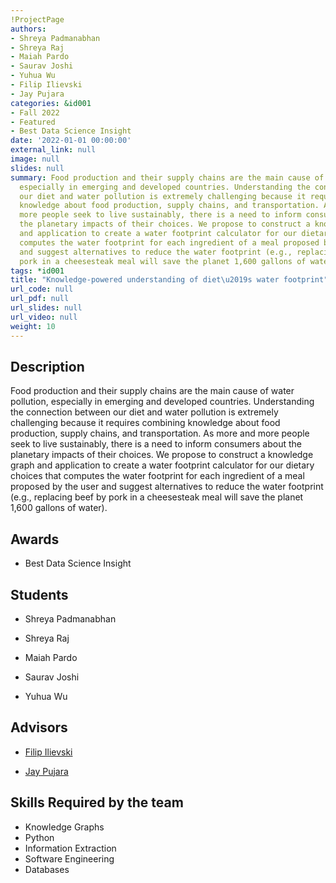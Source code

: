 ```yaml
---
!ProjectPage
authors:
- Shreya Padmanabhan
- Shreya Raj
- Maiah Pardo
- Saurav Joshi
- Yuhua Wu
- Filip Ilievski
- Jay Pujara
categories: &id001
- Fall 2022
- Featured
- Best Data Science Insight
date: '2022-01-01 00:00:00'
external_link: null
image: null
slides: null
summary: Food production and their supply chains are the main cause of water pollution,
  especially in emerging and developed countries. Understanding the connection between
  our diet and water pollution is extremely challenging because it requires combining
  knowledge about food production, supply chains, and transportation. As more and
  more people seek to live sustainably, there is a need to inform consumers about
  the planetary impacts of their choices. We propose to construct a knowledge graph
  and application to create a water footprint calculator for our dietary choices that
  computes the water footprint for each ingredient of a meal proposed by the user
  and suggest alternatives to reduce the water footprint (e.g., replacing beef by
  pork in a cheesesteak meal will save the planet 1,600 gallons of water).
tags: *id001
title: "Knowledge-powered understanding of diet\u2019s water footprint"
url_code: null
url_pdf: null
url_slides: null
url_video: null
weight: 10
---
```

## Description

Food production and their supply chains are the main cause of water pollution, especially in emerging and developed countries. Understanding the connection between our diet and water pollution is extremely challenging because it requires combining knowledge about food production, supply chains, and transportation. As more and more people seek to live sustainably, there is a need to inform consumers about the planetary impacts of their choices. We propose to construct a knowledge graph and application to create a water footprint calculator for our dietary choices that computes the water footprint for each ingredient of a meal proposed by the user and suggest alternatives to reduce the water footprint (e.g., replacing beef by pork in a cheesesteak meal will save the planet 1,600 gallons of water).



## Awards
* Best Data Science Insight





## Students

* Shreya Padmanabhan

* Shreya Raj

* Maiah Pardo

* Saurav Joshi

* Yuhua Wu

## Advisors

* [Filip Ilievski](../../../author/filip-ilievski)

* [Jay Pujara](../../../author/jay-pujara)

## Skills Required by the team


* Knowledge Graphs
* Python
* Information Extraction
* Software Engineering
* Databases